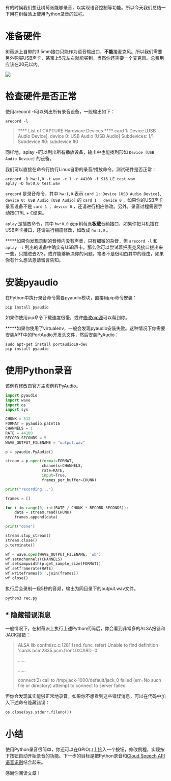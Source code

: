 有的时候我们想让树莓派能够录音，以实现语音控制等功能。所以今天我们总结一下用在树莓派上使用Python录音的过程。

# 准备硬件

树莓派上自带的3.5mm接口只能作为语音输出口，**不能**接麦克风。所以我们需要另外购买USB声卡，某宝上5元左右就能买到，当然你还需要一个麦克风。总费用应该在20元以内。

![](http://ww1.sinaimg.cn/large/005MY9Xily1fpj5o9hqaqj30ct078jsj.jpg)

# 检查硬件是否正常

使用arecord -l可以列出所有录音设备，一般输出如下：

```shell
arecord -l
```

> **** List of CAPTURE Hardware Devices ****
> card 1: Device [USB Audio Device], device 0: USB Audio [USB Audio]
>   Subdevices: 1/1
>   Subdevice #0: subdevice #0

同样地，aplay -l可以列出所有播放设备，输出中也能找到形如 `Device [USB Audio Device]` 的设备。

我们可以直接在命令行执行Linux自带的录音/播放命令，测试硬件是否正常：

```nohighlight
arecord -D hw:1,0 -t wav -c 1 -r 44100 -f S16_LE test.wav
aplay -D hw:0,0 test.wav
```

`arecord` 是录音命令，其中 `hw:1,0` 表示 `card 1: Device [USB Audio Device], device 0: USB Audio [USB Audio]` 的 `card 1 , device 0` ，如果你的USB声卡录音设备不是 `card 1 , device 0` ，还请进行相应修改。另外，录音过程需要手动按<kbd>CTRL</kbd> + <kbd>C</kbd>结束。

`aplay` 是播放命令，其中 `hw:0,0` 表示树莓派**板载**音频接口，如果你把耳机插在USB声卡接口，还请进行相应修改，如改成 `hw:1,0` 。

*****如果你发现录制的音频内没有声音，只有细微的杂音，但 `arecord -l` 和 `aplay -l` 列出的设备中确实有USB声卡。那么你可以尝试着把麦克风接口拔出来一些，只插进去2/3，或许能够解决你的问题。笔者不是很明白其中的缘由，如果你有什么想法恳请留言告知。

# 安装pyaudio

在Python中执行录音命令需要pyaudio模块，直接用pip命令安装：

```shell
pip install pyaudio
```

如果你使用pip命令下载速度很慢，或许[修改pip源](https://segmentfault.com/n/1330000013787318)可以帮到你。

*****如果你使用了virtualenv，一般会发现pyaudio安装失败。这种情况下你需要安装APT中的PortAudio开发头文件，然后安装PyAudio：

```
sudo apt-get install portaudio19-dev
pip install pyaudio
```

# 使用Python录音

该例程修改自官方主页例程[PyAudio](http://people.csail.mit.edu/hubert/pyaudio/)。

```python
import pyaudio
import wave
import os
import sys

CHUNK = 512
FORMAT = pyaudio.paInt16
CHANNELS = 1
RATE = 44100
RECORD_SECONDS = 5
WAVE_OUTPUT_FILENAME = "output.wav"

p = pyaudio.PyAudio()

stream = p.open(format=FORMAT,
                channels=CHANNELS,
                rate=RATE,
                input=True,
                frames_per_buffer=CHUNK)

print("recording...")

frames = []

for i in range(0, int(RATE / CHUNK * RECORD_SECONDS)):
    data = stream.read(CHUNK)
    frames.append(data)

print("done")

stream.stop_stream()
stream.close()
p.terminate()

wf = wave.open(WAVE_OUTPUT_FILENAME, 'wb')
wf.setnchannels(CHANNELS)
wf.setsampwidth(p.get_sample_size(FORMAT))
wf.setframerate(RATE)
wf.writeframes(b''.join(frames))
wf.close()
```

执行后会录制一段5秒的音频，输出为同目录下的output.wav文件。

```shell
python3 rec.py
```

## * 隐藏错误消息

一般情况下，在树莓派上执行上述Python代码后，你会看到非常多的ALSA报错和JACK报错：

> ALSA lib confmisc.c:1281:(snd_func_refer) Unable to find definition 'cards.bcm2835.pcm.front.0:CARD=0'
>
> ......
>
> ......
>
> connect(2) call to /tmp/jack-1000/default/jack_0 failed (err=No such file or directory)
> attempt to connect to server failed

但你会发现其实能够正常地录音。如果你不想看到这些错误消息，可以在代码中加入下述命令隐藏错误：

```python
os.close(sys.stderr.fileno())
```

# 小结

使用Python录音很简单，你还可以在GPIO口上接入一个按钮，修改例程，实现按下按钮自动开始录音的功能。下一步的目标是把Python录音和[Cloud Speech API语音识别](https://segmentfault.com/a/1190000013844027)结合起来。

感谢你阅读文章！
